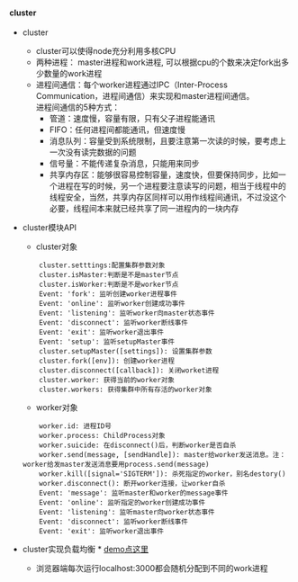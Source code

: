 #### cluster
* cluster
    * cluster可以使得node充分利用多核CPU
    * 两种进程： master进程和work进程, 可以根据cpu的个数来决定fork出多少数量的work进程
    * 进程间通信：每个worker进程通过IPC（Inter-Process Communication，进程间通信）来实现和master进程间通信。<br/>
        进程间通信的5种方式：
        * 管道：速度慢，容量有限，只有父子进程能通讯    
        * FIFO：任何进程间都能通讯，但速度慢    
        * 消息队列：容量受到系统限制，且要注意第一次读的时候，要考虑上一次没有读完数据的问题    
        * 信号量：不能传递复杂消息，只能用来同步    
        * 共享内存区：能够很容易控制容量，速度快，但要保持同步，比如一个进程在写的时候，另一个进程要注意读写的问题，相当于线程中的线程安全，当然，共享内存区同样可以用作线程间通讯，不过没这个必要，线程间本来就已经共享了同一进程内的一块内存


* cluster模块API
    * cluster对象
    ```
        cluster.setttings:配置集群参数对象
        cluster.isMaster:判断是不是master节点
        cluster.isWorker:判断是不是worker节点
        Event: 'fork': 监听创建worker进程事件
        Event: 'online': 监听worker创建成功事件
        Event: 'listening': 监听worker向master状态事件
        Event: 'disconnect': 监听worker断线事件
        Event: 'exit': 监听worker退出事件
        Event: 'setup': 监听setupMaster事件
        cluster.setupMaster([settings]): 设置集群参数
        cluster.fork([env]): 创建worker进程
        cluster.disconnect([callback]): 关闭worket进程
        cluster.worker: 获得当前的worker对象
        cluster.workers: 获得集群中所有存活的worker对象
    ```

    * worker对象
    ```
        worker.id: 进程ID号
        worker.process: ChildProcess对象
        worker.suicide: 在disconnect()后，判断worker是否自杀
        worker.send(message, [sendHandle]): master给worker发送消息。注：worker给发master发送消息要用process.send(message)
        worker.kill([signal='SIGTERM']): 杀死指定的worker，别名destory()
        worker.disconnect(): 断开worker连接，让worker自杀
        Event: 'message': 监听master和worker的message事件
        Event: 'online': 监听指定的worker创建成功事件
        Event: 'listening': 监听master向worker状态事件
        Event: 'disconnect': 监听worker断线事件
        Event: 'exit': 监听worker退出事件
    ```
* cluster实现负载均衡 * [demo点这里](https://github.com/baoendemao/front-end-engineering/tree/master/node/cluster/demos/app.js)
    * 浏览器端每次运行localhost:3000都会随机分配到不同的work进程

